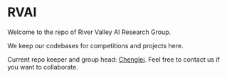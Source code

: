 # RVAI 

Welcome to the repo of River Valley AI Research Group.

We keep our codebases for competitions and projects here.

Current repo keeper and group head: [Chenglei](https://sites.google.com/view/chenglei). Feel free to contact us if you want to collaborate.
